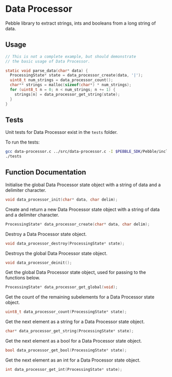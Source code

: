 # Data Processor

Pebble library to extract strings, ints and booleans from a long string of data.

## Usage

````c
// This is not a complete example, but should demonstrate 
// the basic usage of Data Processor.

static void parse_data(char* data) {
  ProcessingState* state = data_processor_create(data, '|');
  uint8_t num_strings = data_processor_count();
  char** strings = malloc(sizeof(char*) * num_strings);
  for (uint8_t n = 0; n < num_strings; n += 1) {
    strings[n] = data_processor_get_string(state);
  }
}
````

## Tests

Unit tests for Data Processor exist in the `tests` folder.

To run the tests:

````sh
gcc data-processor.c ../src/data-processor.c -I $PEBBLE_SDK/Pebble/include -I . -std=c11 -o tests
./tests
````

## Function Documentation

Initialise the global Data Processor state object with a string of data and a
delimiter character.

````c
void data_processor_init(char* data, char delim);
````

Create and return a new Data Processor state object with a string of data and a
delimiter character.

````c
ProcessingState* data_processor_create(char* data, char delim);
````

Destroy a Data Processor state object.

````c
void data_processor_destroy(ProcessingState* state);
````

Destroys the global Data Processor state object.

````c
void data_processor_deinit();
````

Get the global Data Processor state object, used for passing to the functions below.

````c
ProcessingState* data_processor_get_global(void);
````

Get the count of the remaining subelements for a Data Processor state object.

````c
uint8_t data_processor_count(ProcessingState* state);
````

Get the next element as a string for a Data Processor state object.

````c
char* data_processor_get_string(ProcessingState* state);
````

Get the next element as a bool for a Data Processor state object.

````c
bool data_processor_get_bool(ProcessingState* state);
````

Get the next element as an int for a Data Processor state object.

````c
int data_processor_get_int(ProcessingState* state);
````
